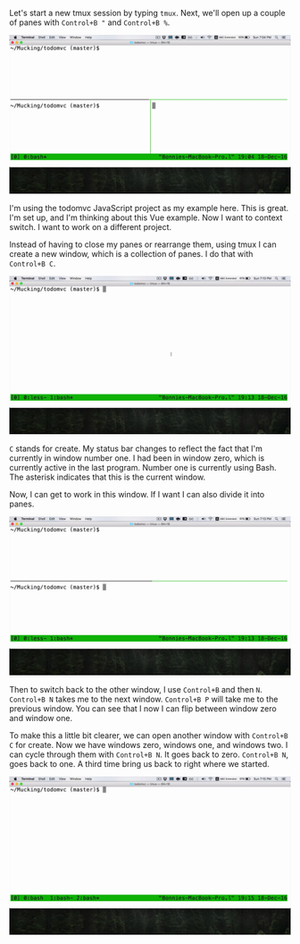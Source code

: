 Let's start a new tmux session by typing `tmux`. Next, we'll open up a couple of panes with `Control+B "` and `Control+B %`.

![a-couple-of-panes](../images/wrangle-your-terminal-with-tmux-a-couple-of-panes.png)

I'm using the todomvc JavaScript project as my example here. This is great. I'm set up, and I'm thinking about this Vue example. Now I want to context switch. I want to work on a different project.

Instead of having to close my panes or rearrange them, using tmux I can create a new window, which is a collection of panes. I do that with `Control+B C`.

![new-window-with-C](../images/wrangle-your-terminal-with-tmux-new-window-with-C.png)

`C` stands for create. My status bar changes to reflect the fact that I'm currently in window number one. I had been in window zero, which is currently active in the last program. Number one is currently using Bash. The asterisk indicates that this is the current window.

Now, I can get to work in this window. If I want I can also divide it into panes.

![divide-window-into-panes](../images/wrangle-your-terminal-with-tmux-divide-window-into-panes.png)

Then to switch back to the other window, I use `Control+B` and then `N`. `Control+B N` takes me to the next window. `Control+B P` will take me to the previous window. You can see that I now I can flip between window zero and window one.

To make this a little bit clearer, we can open another window with `Control+B C` for create. Now we have windows zero, windows one, and windows two. I can cycle through them with `Control+B N`. It goes back to zero. `Control+B N`, goes back to one. A third time bring us back to right where we started.

![back-to-where-we-started](../images/wrangle-your-terminal-with-tmux-back-to-where-we-started.png)
